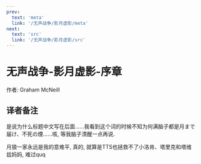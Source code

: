 ```yaml
---
prev:
  text: 'meta'
  link: '/无声战争/影月虚影/meta'
next:
  text: 'src'
  link: '/无声战争/影月虚影/src'
---
```


# 无声战争-影月虚影-序章

作者: Graham McNeill

## 译者备注

是说为什么标题中文写在后面……我看到这个词的时候不知为何满脑子都是月まで届け、不死の煙……咳, 等我脑子清醒一点再说.

月狼一家永远是我的意难平, 真的, 就算是TTS也拯救不了小洛肯、塔里克和塔维兹妈妈, 难过quq
